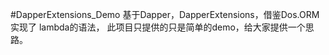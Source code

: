 #DapperExtensions_Demo
基于Dapper，DapperExtensions，借鉴Dos.ORM 实现了 lambda的语法， 此项目只提供的只是简单的demo，给大家提供一个思路。